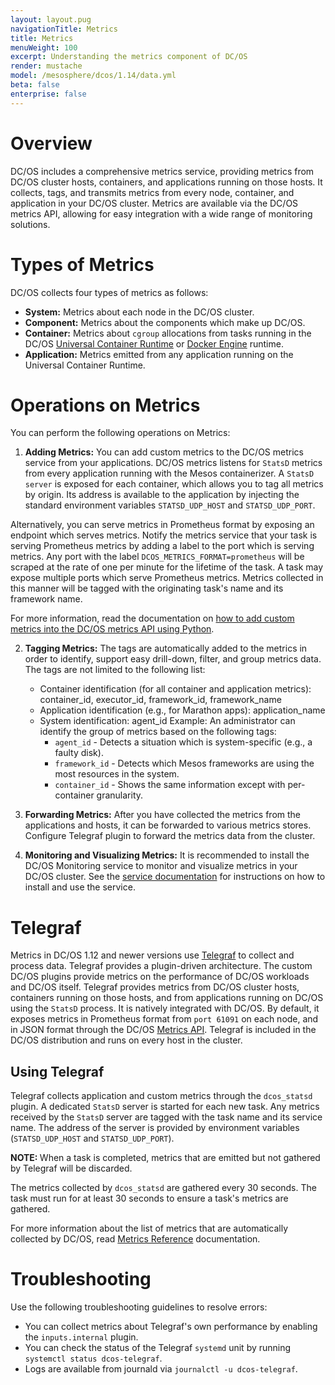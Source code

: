 ```yaml
---
layout: layout.pug
navigationTitle: Metrics
title: Metrics
menuWeight: 100
excerpt: Understanding the metrics component of DC/OS
render: mustache
model: /mesosphere/dcos/1.14/data.yml
beta: false
enterprise: false
---
```


# Overview
DC/OS includes a comprehensive metrics service, providing metrics from DC/OS cluster hosts, containers, and applications running on those hosts. It collects, tags, and transmits metrics from every node, container, and application in your DC/OS cluster. Metrics are available via the DC/OS metrics API, allowing for easy integration with a wide range of monitoring solutions.

# Types of Metrics
DC/OS collects four types of metrics as follows:

* **System:** Metrics about each node in the DC/OS cluster.
* **Component:** Metrics about the components which make up DC/OS.
* **Container:** Metrics about `cgroup` allocations from tasks running in the DC/OS [Universal Container Runtime](/mesosphere/dcos/1.14/deploying-services/containerizers/ucr/) or [Docker Engine](/mesosphere/dcos/1.14/deploying-services/containerizers/docker-containerizer/) runtime.
* **Application:** Metrics emitted from any application running on the Universal Container Runtime.

# Operations on Metrics 
You can perform the following operations on Metrics:

1. **Adding Metrics:** You can add custom metrics to the DC/OS metrics service from your applications. DC/OS metrics listens for `StatsD` metrics from every application running with the Mesos containerizer. A `StatsD server` is exposed for each container, which allows you to tag all metrics by origin. Its address is available to the application by injecting the standard environment variables `STATSD_UDP_HOST` and `STATSD_UDP_PORT`.

Alternatively, you can serve metrics in Prometheus format by exposing an endpoint which serves metrics. Notify the metrics service that your task is serving Prometheus metrics by adding a label to the port which is serving metrics. Any port with the label `DCOS_METRICS_FORMAT=prometheus` will be scraped at the rate of one per minute for the lifetime of the task. 
A task may expose multiple ports which serve Prometheus metrics. Metrics collected in this manner will be tagged with the originating task's name and its framework name. 

For more information, read the documentation on [how to add custom metrics into the DC/OS metrics API using Python](https://mesosphere.com/blog/custommetrics/).

2. **Tagging Metrics:** The tags are automatically added to the metrics in order to identify, support easy drill-down, filter, and group metrics data. The tags are not limited to the following list:
    - Container identification (for all container and application metrics): container_id, executor_id, framework_id, framework_name
    - Application identification (e.g., for Marathon apps): application_name
    - System identification: agent_id
		Example: An administrator can identify the group of metrics based on the following tags: 
        - `agent_id` - Detects a situation which is system-specific (e.g., a faulty disk).
        - `framework_id` - Detects which Mesos frameworks are using the most resources in the system.
        - `container_id` - Shows the same information except with per-container granularity.

3. **Forwarding Metrics:** After you have collected the metrics from the applications and hosts, it can be forwarded to various metrics stores. Configure Telegraf plugin to forward the metrics data from the cluster.

4. **Monitoring and Visualizing Metrics:** It is recommended to install the DC/OS Monitoring service to monitor and visualize metrics in your DC/OS cluster. See the [service documentation](/mesosphere/dcos/services/dcos-monitoring/1.0.0/operations/install/) for instructions on how to install and use the service.

# Telegraf
Metrics in DC/OS 1.12 and newer versions use [Telegraf](/mesosphere/dcos/1.14/overview/architecture/components/#telegraf) to collect and process data. Telegraf provides a plugin-driven architecture. The custom DC/OS plugins provide metrics on the performance of DC/OS workloads and DC/OS itself. Telegraf provides metrics from DC/OS cluster hosts, containers running on those hosts, and from applications running on DC/OS using the `StatsD` process. It is natively integrated with DC/OS. By default, it exposes metrics in Prometheus format from `port 61091` on each node, and in JSON format through the DC/OS [Metrics API](/mesosphere/dcos/1.14/metrics/metrics-api/). Telegraf is included in the DC/OS distribution and runs on every host in the cluster. 

## Using Telegraf
Telegraf collects application and custom metrics through the `dcos_statsd` plugin. A dedicated `StatsD` server is started for each new task. Any metrics received by the `StatsD` server are tagged with the task name and its service name. The address of the server is provided by environment variables (`STATSD_UDP_HOST` and `STATSD_UDP_PORT`). 

<p class="message--note"><strong>NOTE: </strong>When a task is completed, metrics that are emitted but not gathered by Telegraf will be discarded.</p>

The metrics collected by `dcos_statsd` are gathered every 30 seconds. The task must run for at least 30 seconds to ensure a task's metrics are gathered.

For more information about the list of metrics that are automatically collected by DC/OS, read [Metrics Reference](/mesosphere/dcos/1.14/metrics/reference/) documentation.

# Troubleshooting
Use the following troubleshooting guidelines to resolve errors:

- You can collect metrics about Telegraf's own performance by enabling the `inputs.internal` plugin. 
- You can check the status of the Telegraf `systemd` unit by running `systemctl status dcos-telegraf`. 
- Logs are available from journald via `journalctl -u dcos-telegraf`.
